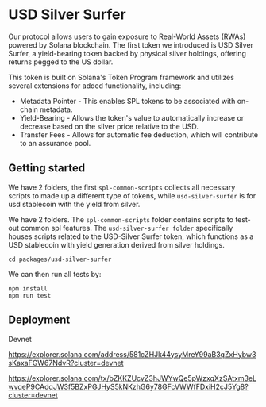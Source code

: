 # USD Silver Surfer
Our protocol allows users to gain exposure to Real-World Assets (RWAs) powered by Solana blockchain. The first token we introduced is USD Silver Surfer, a yield-bearing token backed by physical silver holdings, offering returns pegged to the US dollar. 

This token is built on Solana's Token Program framework and utilizes several extensions for added functionality, including:
- Metadata Pointer - This enables SPL tokens to be associated with on-chain metadata.
- Yield-Bearing - Allows the token's value to automatically increase or decrease based on the silver price relative to the USD.
- Transfer Fees - Allows for automatic fee deduction, which will contribute to an assurance pool.



## Getting started

We have 2 folders, the first `spl-common-scripts` collects all necessary scripts to made up a different type of tokens, while `usd-silver-surfer` is for usd stablecoin with the yield from silver.

We have 2 folders. The `spl-common-scripts` folder contains scripts to test-out common spl features.  The `usd-silver-surfer folder` specifically houses scripts related to the USD-Silver Surfer token, which functions as a USD stablecoin with yield generation derived from silver holdings.

```
cd packages/usd-silver-surfer
```

We can then run all tests by:

```
npm install
npm run test
```

## Deployment

Devnet

https://explorer.solana.com/address/581cZHJk44ysyMreY99aB3qZxHybw3sKaxaFGW67NdvR?cluster=devnet

https://explorer.solana.com/tx/bZKKZUcvZ3hJWYwQe5pWzxqXzSAtxm3eLwvqeP9CAdqJW3f5BZxPGJHyS5kNKzhG6y78GFcVWWfFDxiH2cJ5Yg8?cluster=devnet
